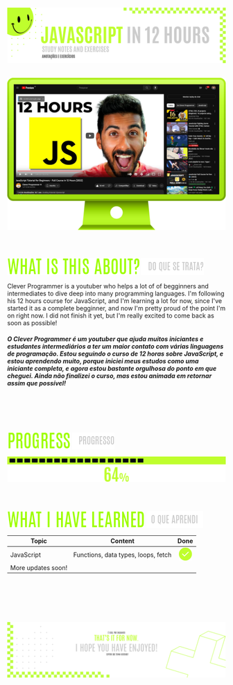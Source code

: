 ![A pretty README header](assets/Readme-Header.png)
<br />
<br />

![Course](./assets/Readme-Mockup.png)

<br />
<br />

![What is this about?](assets/Readme-What-is-this.png) ![Do que se trata?](./assets/Readme-Do-que-se-trata.png/)

Clever Programmer is a youtuber who helps a lot of of begginners and intermediates to dive deep into many programming languages. I'm following his 12 hours course for JavaScript, and I'm learning a lot for now, since I've started it as a complete begginner, and now I'm pretty proud of the point I'm on right now. I did not finish it yet, but I'm really excited to come back as soon as possible!

##### O Clever Programmer é um youtuber que ajuda muitos iniciantes e estudantes intermediários a ter um maior contato com várias linguagens de programação. Estou seguindo o curso de 12 horas sobre JavaScript, e estou aprendendo muito, porque iniciei meus estudos como uma iniciante completa, e agora estou bastante orgulhosa do ponto em que cheguei. Ainda não finalizei o curso, mas estou animada em retornar assim que possível!

<br />
<br />
<br />
<br />

![Progress](assets/Readme-Progress.png) ![Progresso](./assets/Readme-Progresso.png)

![Progress bar](assets/Readme-ProgressBar.png)
<br />
<br />
<br />
<br />

![What I have learned](./assets/Readme-What-I-have-learned.png) ![O que aprendi](./assets/Readme-O-que-aprendi.png)

|  Topic       |  Content        |  Done        |
| ------------------ | ------------------ | :--------------------------------------------: |
|  JavaScript      | Functions, data types, loops, fetch | ![Done](./assets/Readme-Done.png) |
|  More updates soon!      |   |


<br />
<br />
<br />
<br />
<br />


![A pretty README footer](assets/Readme-Footer.png)